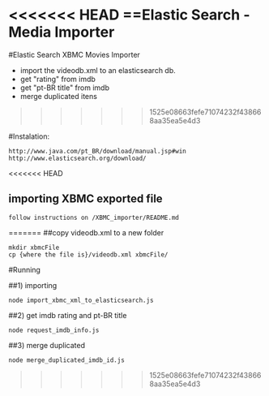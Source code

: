 <<<<<<< HEAD
==Elastic Search - Media Importer
=======
#Elastic Search XBMC Movies Importer
- import the videodb.xml to an elasticsearch db.
- get "rating" from imdb
- get "pt-BR title" from imdb
- merge duplicated itens
>>>>>>> 1525e08663fefe71074232f438668aa35ea5e4d3

#Instalation:

    http://www.java.com/pt_BR/download/manual.jsp#win
    http://www.elasticsearch.org/download/

<<<<<<< HEAD
## importing XBMC exported file
	follow instructions on /XBMC_importer/README.md
=======
##copy videodb.xml to a new folder
	
    mkdir xbmcFile
    cp {where the file is}/videodb.xml xbmcFile/

#Running

##1) importing

    node import_xbmc_xml_to_elasticsearch.js

##2) get imdb rating and pt-BR title

    node request_imdb_info.js

##3) merge duplicated

    node merge_duplicated_imdb_id.js
>>>>>>> 1525e08663fefe71074232f438668aa35ea5e4d3
